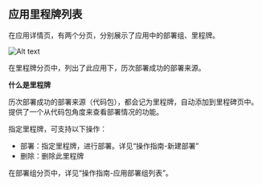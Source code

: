 ## 应用里程牌列表

在应用详情页，有两个分页，分别展示了应用中的部署组、里程牌。

![Alt text](https://github.com/jdcloudcom/cn/blob/codedeploy/image/CodeDeploy/operation13.png)

在里程牌分页中，列出了此应用下，历次部署成功的部署来源。

**什么是里程牌**

历次部署成功的部署来源（代码包），都会记为里程牌，自动添加到里程碑页中。提供了一个从代码包角度来查看部署情况的功能。

指定里程牌，可支持以下操作：

- 部署：指定里程牌，进行部署。详见“操作指南-新建部署”
- 删除：删除此里程牌

在部署组分页中，详见“操作指南-应用部署组列表”。
